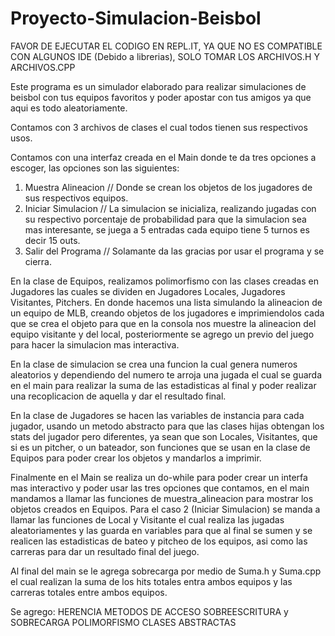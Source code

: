 # Proyecto-Simulacion-Beisbol
FAVOR DE EJECUTAR EL CODIGO EN REPL.IT, YA QUE NO ES COMPATIBLE CON ALGUNOS IDE (Debido a librerias), SOLO TOMAR LOS ARCHIVOS.H Y ARCHIVOS.CPP

Este programa es un simulador elaborado para realizar simulaciones de beisbol con tus equipos favoritos y poder apostar con tus amigos ya que aqui es todo aleatoriamente.

Contamos con 3 archivos de clases el cual todos tienen sus respectivos usos.

Contamos con una interfaz creada en el Main donde te da tres opciones a escoger, las opciones son las siguientes:
1. Muestra Alineacion // Donde se crean los objetos de los jugadores de sus respectivos equipos.
2. Iniciar Simulacion // La simulacion se inicializa, realizando jugadas con su respectivo porcentaje de probabilidad para que la simulacion sea mas interesante, se juega a 5 entradas cada equipo tiene 5 turnos es decir 15 outs.
3. Salir del Programa // Solamante da las gracias por usar el programa y se cierra.


En la clase de Equipos, realizamos polimorfismo con las clases creadas en Jugadores las cuales se dividen en Jugadores Locales, Jugadores Visitantes, Pitchers. En donde hacemos una lista simulando la alineacion de un equipo de MLB, creando objetos de los jugadores e imprimiendolos cada que se crea el objeto para que en la consola nos muestre la alineacion del equipo visitante y del local, posteriormente se agrego un previo del juego para hacer la simulacion mas interactiva.

En la clase de simulacion se crea una funcion la cual genera numeros aleatorios y dependiendo del numero te arroja una jugada el cual se guarda en el main para realizar la suma de las estadisticas al final y poder realizar una recoplicacion de aquella y dar el resultado final.

En la clase de Jugadores se hacen las variables de instancia para cada jugador, usando un metodo abstracto para que las clases hijas obtengan los stats del jugador pero diferentes, ya sean que son Locales, Visitantes, que si es un pitcher, o un bateador, son funciones que se usan en la clase de Equipos para poder crear los objetos y mandarlos a imprimir.

Finalmente en el Main se realiza un do-while para poder crear un interfa mas interactivo y poder usar las tres opciones que contamos, en el main mandamos a llamar las funciones de muestra_alineacion para mostrar los objetos creados en Equipos. Para el caso 2 (Iniciar Simulacion) se manda a llamar las funciones de Local y Visitante el cual realiza las jugadas aleatoriamentes y las guarda en variables para que al final se sumen y se realicen las estadisticas de bateo y pitcheo de los equipos, asi como las carreras para dar un resultado final del juego. 

Al final del main se le agrega sobrecarga por medio de Suma.h y Suma.cpp el cual realizan la suma de los hits totales entra ambos equipos y las carreras totales entre ambos equipos.

Se agrego:
HERENCIA
METODOS DE ACCESO
SOBREESCRITURA y SOBRECARGA
POLIMORFISMO
CLASES ABSTRACTAS
